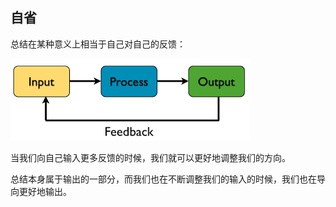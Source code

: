 自省
---

总结在某种意义上相当于自己对自己的反馈：

![Output is Input](chapters/images/output-input.png)

当我们向自己输入更多反馈的时候，我们就可以更好地调整我们的方向。

总结本身属于输出的一部分，而我们也在不断调整我们的输入的时候，我们也在导向更好地输出。

